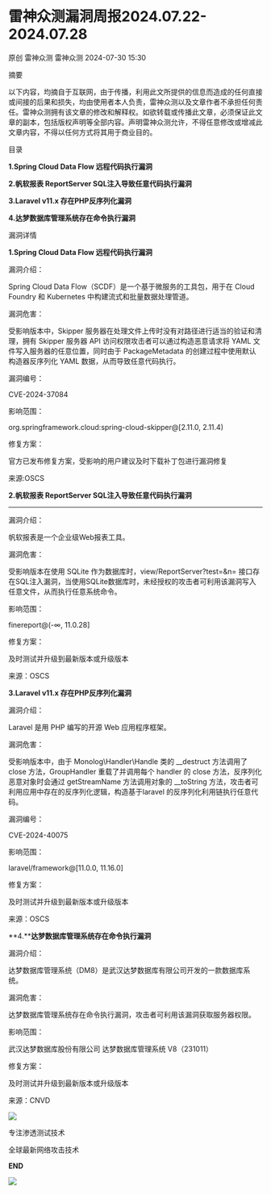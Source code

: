 #  雷神众测漏洞周报2024.07.22-2024.07.28   
原创 雷神众测  雷神众测   2024-07-30 15:30  
  
摘要  
  
  
以下内容，均摘自于互联网，由于传播，利用此文所提供的信息而造成的任何直接或间接的后果和损失，均由使用者本人负责，雷神众测以及文章作者不承担任何责任。雷神众测拥有该文章的修改和解释权。如欲转载或传播此文章，必须保证此文章的副本，包括版权声明等全部内容。声明雷神众测允许，不得任意修改或增减此文章内容，不得以任何方式将其用于商业目的。  
  
  
目录  
  
**1.Spring Cloud Data Flow 远程代码执行漏洞**  
  
**2.帆软报表 ReportServer SQL注入导致任意代码执行漏洞**  
  
**3.Laravel v11.x 存在PHP反序列化漏洞**  
  
**4.达梦数据库管理系统存在命令执行漏洞**  
  
  
漏洞详情  
  
**1.Spring Cloud Data Flow 远程代码执行漏洞**  
  
  
漏洞介绍：  
  
Spring Cloud Data Flow（SCDF）是一个基于微服务的工具包，用于在 Cloud Foundry 和 Kubernetes 中构建流式和批量数据处理管道。  
  
  
漏洞危害：  
  
受影响版本中，Skipper 服务器在处理文件上传时没有对路径进行适当的验证和清理，拥有 Skipper 服务器 API 访问权限攻击者可以通过构造恶意请求将 YAML 文件写入服务器的任意位置，同时由于 PackageMetadata 的创建过程中使用默认构造器反序列化 YAML 数据，从而导致任意代码执行。  
  
  
漏洞编号：  
  
CVE-2024-37084  
  
  
影响范围：  
  
org.springframework.cloud:spring-cloud-skipper@[2.11.0, 2.11.4)  
  
  
修复方案：  
  
官方已发布修复方案，受影响的用户建议及时下载补丁包进行漏洞修复  
  
  
来源:OSCS  
  
**2.帆软报表 ReportServer SQL注入导致任意代码执行漏洞**  
  
****  
  
漏洞介绍：  
  
帆软报表是一个企业级Web报表工具。  
  
  
漏洞危害：  
  
受影响版本在使用 SQLite 作为数据库时，view/ReportServer?test=&n= 接口存在SQL注入漏洞，当使用SQLite数据库时，未经授权的攻击者可利用该漏洞写入任意文件，从而执行任意系统命令。  
  
  
影响范围：  
  
finereport@(-∞, 11.0.28]  
  
  
修复方案：  
  
及时测试并升级到最新版本或升级版本  
  
  
来源：OSCS  
  
  
**3.Laravel v11.x 存在PHP反序列化漏洞**  
  
  
漏洞介绍：  
  
Laravel 是用 PHP 编写的开源 Web 应用程序框架。  
  
  
漏洞危害：  
  
受影响版本中，由于 Monolog\Handler\Handle 类的 __destruct 方法调用了 close 方法，GroupHandler 重载了并调用每个 handler 的 close 方法，反序列化恶意对象时会通过 getStreamName 方法调用对象的 __toString 方法，攻击者可利用应用中存在的反序列化逻辑，构造基于laravel 的反序列化利用链执行任意代码。  
  
  
漏洞编号：  
  
CVE-2024-40075  
  
  
影响范围：  
  
laravel/framework@[11.0.0, 11.16.0]  
  
  
修复方案：  
  
及时测试并升级到最新版本或升级版本  
  
  
来源：OSCS  
  
**4.****达梦数据库管理系统存在命令执行漏洞**  
  
  
漏洞介绍：  
  
达梦数据库管理系统（DM8）是武汉达梦数据库有限公司开发的一款数据库系统。  
  
  
漏洞危害：  
  
达梦数据库管理系统存在命令执行漏洞，攻击者可利用该漏洞获取服务器权限。  
  
  
影响范围：  
  
武汉达梦数据库股份有限公司 达梦数据库管理系统 V8（231011）  
  
  
修复方案：  
  
及时测试并升级到最新版本或升级版本  
  
  
来源：CNVD  
  
  
  
  
  
  
![](https://mmbiz.qpic.cn/mmbiz_jpg/HxO8NorP4JVzPYwJo2IWiaKbIWratq4C8mldkIpBJj8T8K5G6502k9FBzSQd2mPPwMHEAy8A9HCKeviaugdgSv5w/640?wx_fmt=jpeg&from=appmsg "")  
  
专注渗透测试技术  
  
全球最新网络攻击技术  
  
  
**END**  
  
![](https://mmbiz.qpic.cn/mmbiz_jpg/HxO8NorP4JVzPYwJo2IWiaKbIWratq4C8ribZdatbyTUaicrZmmPqyMbptxgZ4ugREgJUa0kCcjsialSia0zeWUsnew/640?wx_fmt=jpeg&from=appmsg "")  
  
  
  
